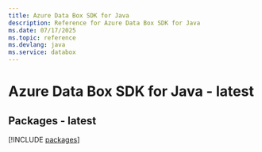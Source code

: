 ```yaml
---
title: Azure Data Box SDK for Java
description: Reference for Azure Data Box SDK for Java
ms.date: 07/17/2025
ms.topic: reference
ms.devlang: java
ms.service: databox
---
```

# Azure Data Box SDK for Java - latest
## Packages - latest
[!INCLUDE [packages](data-box-index.md)]